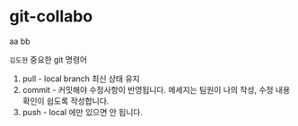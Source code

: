 # git-collabo



aa
bb

`김도현`
중요한 git 명령어
1. pull - local branch 최신 상태 유지
2. commit - 커밋해야 수정사항이 반영됩니다. 메세지는 팀원이 나의 작성, 수정 내용 확인이 쉽도록 작성합니다.
3. push - local 에만 있으면 안 됩니다.